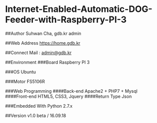# Internet-Enabled-Automatic-DOG-Feeder-with-Raspberry-PI-3

##Author
Suhwan Cha, gdb.kr admin

##Web Address
https://home.gdb.kr

##Connect
Mail : admin@gdb.kr

##Environment
###Board
Raspberry PI 3

###OS
Ubuntu

###Motor
FS5106R

###Web Programming
####Back-end
Apache2 + PHP7 + Mysql
####Front-end
HTML5, CSS3, Jquery
####Return Type
Json

###Embedded
With Python 2.7.x

##Version
v1.0 beta / 16.09.18

